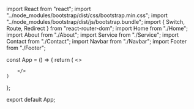 import React from "react";
import "../node_modules/bootstrap/dist/css/bootstrap.min.css";
import "../node_modules/bootstrap/dist/js/bootstrap.bundle";
import { Switch, Route, Redirect } from "react-router-dom";
import Home from "./Home";
import About from "./About";
import Service from "./Service";
import Contact from "./Contact";
import Navbar from "./Navbar";
import Footer from "./Footer";

const App = () => {
    return (
        <>
        <Navbar />
        <Switch>
            <Route exact path="/" component={Home} />
            <Route exact path="/about" component={About} />
            <Route exact path="/service" component={Service} />
            <Route exact path="/contact" component={Contact} />
            <Redirect to="/" />
        </Switch>
        <Footer />
        
        </>
    )
};

export default App;
